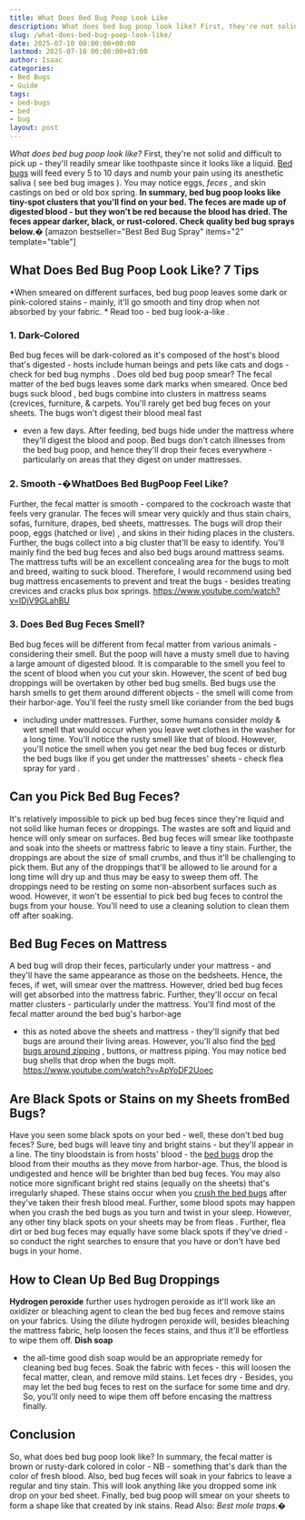 ```yaml
---
title: What Does Bed Bug Poop Look Like
description: What does bed bug poop look like? First, they're not solid and difficult to pick up - they'll readily smear like toothpaste since it looks like a liquid. Bed...
slug: /what-does-bed-bug-poop-look-like/
date: 2025-07-10 00:00:00+00:00
lastmod: 2025-07-10 00:00:00+03:00
author: Isaac
categories:
- Bed Bugs
- Guide
tags:
- bed-bugs
- bed
- bug
layout: post
---
```

*What does bed bug poop look like?*
First, they're not solid and difficult to pick up - they'll readily smear like toothpaste since it looks like a liquid.
[Bed bugs](https://nysipm.cornell.edu/whats-bugging-you/[bed-bugs](https://pestpolicy.com/bed-bug-bites-vs-mosquito-bites/)/bed-bug-faqs///)
will feed every 5 to 10 days and numb your pain using its anesthetic saliva (
see bed bug images
). You may notice eggs,
*feces*
, and skin castings on bed or old box spring.
**In summary, bed bug poop looks like tiny-spot clusters that you'll find on your bed. The feces are made up of digested blood - but they won't be red because the blood has dried. The feces appear darker, black, or rust-colored. Check quality bed bug sprays below.�**
[amazon bestseller="Best Bed Bug Spray" items="2" template="table"]
## What Does Bed Bug Poop Look Like? 7 Tips
*When smeared on different surfaces, bed bug poop leaves some dark or pink-colored stains - mainly, it'll go smooth and tiny drop when not absorbed by your fabric. *
Read too -
bed bug look-a-like
.
### 1. Dark-Colored
Bed bug feces will be dark-colored as it's composed of the host's blood that's digested - hosts include human beings and pets like cats and dogs - check for
bed bug nymphs
.
Does old bed bug
poop smear? The fecal
matter of the bed bugs
leaves some dark marks when smeared. Once
bed bugs suck blood
, bed bugs combine into clusters in mattress seams (crevices, furniture, & carpets.
You'll rarely get bed bug feces on your sheets. The
bugs won't digest their blood meal fast
- even a few days. After feeding,
bed bugs hide
under the mattress where they'll digest the blood and poop.
Bed bugs don't catch illnesses from the bed bug poop, and hence they'll drop their feces everywhere - particularly on areas that they digest on under mattresses.
### 2. Smooth -�WhatDoes Bed BugPoop Feel Like?
Further, the fecal matter is smooth - compared to the
cockroach waste
that feels very granular. The feces will smear very quickly and thus stain chairs, sofas, furniture, drapes, bed sheets, mattresses.
The bugs will drop their poop,
eggs (hatched or live)
, and skins in their hiding places in the clusters. Further, the bugs collect into a big cluster that'll be easy to identify.
You'll mainly find the bed bug feces and also bed bugs around mattress seams. The mattress tufts will be an excellent concealing area for the bugs to molt and breed, waiting to suck blood.
Therefore, I would recommend using
bed bug mattress encasements
to prevent and treat the bugs - besides treating crevices and cracks plus box springs.
https://www.youtube.com/watch?v=IDjV9GLahBU
### 3. Does Bed Bug Feces Smell?
Bed bug feces
will be different from fecal matter from various animals - considering their smell. But the poop will have a musty smell due to having a large amount of digested blood.
It is comparable to the smell you feel to the scent of blood when you cut your skin. However, the scent of bed bug droppings will be overtaken by other bed bug smells.
Bed bugs use the harsh smells to get them around different objects - the smell will come from their harbor-age. You'll feel the rusty smell like
coriander from the bed bugs
- including under mattresses.
Further, some humans consider
moldy & wet smell
that would occur when you leave wet clothes in the washer for a long time. You'll notice the rusty smell like that of blood.
However, you'll notice the smell when you get near the bed bug feces or disturb the bed bugs like if you get under the mattresses' sheets - check
flea spray for yard
.
## Can you Pick Bed Bug Feces?
It's relatively impossible to pick up bed bug feces since they're liquid and not solid like human feces or droppings. The wastes are soft and liquid and hence will only smear on surfaces.
Bed bug feces will smear like
toothpaste and soak into the sheets or mattress fabric to leave a tiny stain. Further, the droppings are about the size of small crumbs, and thus it'll be challenging to pick them.
But any of the droppings that'll be allowed to lie around for a long time will dry up and thus may be easy to sweep them off. The droppings need to be resting on some non-absorbent surfaces such as wood.
However, it won't be essential to pick
bed bug feces to control
the bugs from your house. You'll need to use a cleaning solution to clean them off after soaking.
## Bed Bug Feces on Mattress
A bed bug will drop their feces, particularly under your mattress - and they'll have the same appearance as those on the bedsheets. Hence, the feces, if wet, will smear over the mattress.
However, dried
bed bug feces will get absorbed into the
mattress fabric. Further, they'll occur on fecal matter clusters - particularly under the mattress.
You'll find most of the fecal matter
around the bed bug's harbor-age
- this as noted above the sheets and mattress - they'll signify that bed bugs are around their living areas.
However, you'll also find the
[bed bugs around zipping](https://pestpolicy.com/do-bed-bug-bombs-work/)
, buttons, or mattress piping. You may notice
bed bug shells
that drop when the bugs molt.
https://www.youtube.com/watch?v=ApYoDF2Uoec
## Are Black Spots or Stains on my Sheets fromBed Bugs?
Have you seen some black spots on your bed - well, these don't bed bug feces? Sure, bed bugs will leave tiny and bright stains - but they'll appear in a line.
The tiny bloodstain is from hosts' blood - the
[bed bugs](https://pestpolicy.com/dead-bed-bugs/)
drop the blood from their mouths as they move from harbor-age. Thus, the blood is undigested and hence will be brighter than bed bug feces.
You may also notice more significant bright red stains (equally on the sheets) that's irregularly shaped. These stains occur when you
[crush the bed bugs](https://pestpolicy.com/what-happens-when-you-squish-a-bed-bug/)
after they've taken their fresh blood meal.
Further, some blood spots may happen when you crash the bed bugs as you turn and twist in your sleep. However, any other tiny black spots on your sheets may be from
fleas
.
Further,
flea dirt
or bed bug feces may equally have some black spots if they've dried - so conduct the right searches to ensure that you have or don't have bed bugs in your home.
## How to Clean Up Bed Bug Droppings
**Hydrogen peroxide**
further uses hydrogen peroxide as it'll work like an oxidizer or bleaching agent to clean the bed bug feces and remove stains on your fabrics.
Using the dilute hydrogen peroxide will, besides bleaching the mattress fabric, help loosen the feces stains, and thus it'll be effortless to wipe them off.
**Dish soap**
- the all-time good dish soap would be an appropriate
remedy for cleaning bed bug
feces. Soak the fabric with feces - this will loosen the fecal matter, clean, and remove mild stains.
Let feces dry - Besides, you may let the bed bug feces to rest on the surface for some time and dry. So, you'll only need to wipe them off before encasing the mattress finally.
## Conclusion
So, what does bed bug poop look like? In summary, the fecal matter is brown or rusty-dark colored in color - NB - something that's dark than the color of fresh blood.
Also,
bed bug
feces will soak in your fabrics to leave a regular and tiny stain. This will look anything like you dropped some ink drop on your bed sheet.
Finally, bed bug poop will smear on your sheets to form a shape like that created by ink stains. Read Also:
*Best mole traps.�*